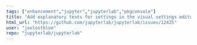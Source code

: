 ```yaml
---
tags: ["enhancement","jupyter","jupyterlab","pkgconsole"]
title: "Add explanatory texts for settings in the visual settings editor"
html_url: "https://github.com/jupyterlab/jupyterlab/issues/12425"
user: "joelostblom"
repo: "jupyterlab/jupyterlab"
---
```


